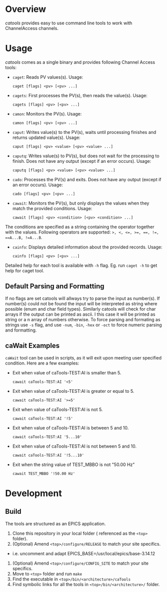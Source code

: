 # Overview

*catools* provides easy to use command line tools to work with ChannelAccess channels.

# Usage

*catools* comes as a single binary and provides following Channel Access tools:

- `caget`: Reads PV values(s). Usage:

  ```
  caget [flags] <pv> [<pv> ...]
  ```

- `cagets`: First processes the PV(s), then reads the value(s). Usage:

  ```
  cagets [flags] <pv> [<pv> ...]
  ```

- `camon`: Monitors the PV(s). Usage:

  ```
  camon [flags] <pv> [<pv> ...]
  ```

- `caput`: Writes value(s) to the PV(s), waits until processing finishes and returns updated value(s). Usage:

  ```
  caput [flags] <pv> <value> [<pv> <value> ...]
  ```

- `caputq`: Writes value(s) to PV(s), but does not wait for the processing to finish. Does not have any output (except if an error occurs). Usage:

  ```
  caputq [flags] <pv> <value> [<pv> <value> ...]
  ```

- `cado`: Processes the PV(s) and exits. Does not have any output (except if an error occurs). Usage:

  ```
  cado [flags] <pv> [<pv> ...]
  ```

- `cawait`: Monitors the PV(s), but only displays the values when they match the provided conditions. Usage:

  ```
  cawait [flags] <pv> <condition> [<pv> <condition> ...]
  ```

The conditions are specified as a string containing the operator together with the values.
Following operators are supported:  `>, <, <=, >=, ==, !=, ==A...B, !=A...B`.


- `cainfo`: Displays detailed information about the provided records. Usage:

  ```
  cainfo [flags] <pv> [<pv> ...]
  ```


Detailed help for each tool is available with `-h` flag. Eg. run `caget -h` to get help for caget tool.

## Default Parsing and Formatting
If no flags are set catools will allways try to parse the input as number(s). If number(s) could not be found the input will be interpreted as string where possible (enum and char field types). Similarly catools will check for char arrays if the output can be printed as ascii. I this case it will be printed as string or a n array of numbers otherwise. To force parsing and formating as strings use `-s` flag, and use `-num`, `-bin`, `-hex` or `-oct` to force numeric parsing and formatting.

## caWait Examples
`caWait` tool can be used in scripts, as it will exit upon meeting user specified condition. Here are a few examples:

- Exit when value of caTools-TEST:AI is smaller than 5.

  ```
  cawait caTools-TEST:AI '<5'
  ```

- Exit when value of caTools-TEST:AI is greater or equal to 5.

  ```
  cawait caTools-TEST:AI '>=5'
  ```

- Exit when value of caTools-TEST:AI is not 5.

  ```
  cawait caTools-TEST:AI '!5'
  ```

- Exit when value of caTools-TEST:AI is between 5 and 10.

  ```
  cawait caTools-TEST:AI '5...10'
  ```

- Exit when value of caTools-TEST:AI is not between 5 and 10.

  ```
  cawait caTools-TEST:AI '!5...10'
  ```

- Exit when the string value of TEST_MBBO is not "50.00 Hz"

  ```
  cawait TEST_MBBO '!50.00 Hz'
  ```

# Development
## Build
The tools are structured as an EPICS application.

1. Clone this repository in your local folder ( referenced as the `<top>` folder).
1. (Optional) Amend `<top>/configure/RELEASE` to match your site specifics.
  - i.e. uncomment and adapt EPICS_BASE=/usr/local/epics/base-3.14.12
1. (Optional) Amend `<top>/configure/CONFIG_SITE` to match your site specifics.
1. Move to `<top>` folder and run `make`
1. Find the executable in `<top>/bin/<architecture>/caTools`
1. Find symbolic links for all the tools in `<top>/bin/<architecture>/` folder.
